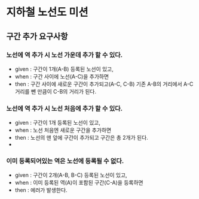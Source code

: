 # 지하철 노선도 미션

## 구간 추가 요구사항

### 노선에 역 추가 시 노선 가운데 추가 할 수 있다.
- given : 구간이 1개(A-B) 등록된 노선이 있고,
- when : 구간 사이에 노선(A-C)을 추가하면
- then : 구간 사이에 새로운 구간이 추가되고(A-C, C-B) 기존 A-B의 거리에서 A-C거리를 뺀 만큼이 C-B의 거리가 된다. 

### 노선에 역 추가 시 노선 처음에 추가 할 수 있다.
- given : 구간이 1개 등록된 노선이 있고,
- when : 노선 처음엔 새로운 구간을 추가하면
- then : 노선의 맨 앞에 구간이 추가되고 구간은 총 2개가 된다.
- 
### 이미 등록되어있는 역은 노선에 등록될 수 없다.
- given : 구간이 2개(A-B, B-C) 등록된 노선이 있고,
- when : 이미 등록된 역(A)이 포함된 구간(C-A)을 등록하면
- then : 에러가 발생한다.